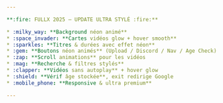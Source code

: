 ```yaml
---

**:fire: FULLX 2025 – UPDATE ULTRA STYLÉ :fire:**

* :milky_way: **Background néon animé**
* :space_invader: **Cartes vidéos glow + hover smooth**
* :sparkles: **Titres & durées avec effet néon**
* :gem: **Boutons néon animés** (Upload / Discord / Nav / Age Check)
* :zap: **Scroll animations** pour les vidéos
* :mag: **Recherche & filtres stylés**
* :clapper: **Vidéos sans autoplay** + hover glow
* :shield: **Vérif âge stockée**, exit redirige Google
* :mobile_phone: **Responsive & ultra premium**

---
```


